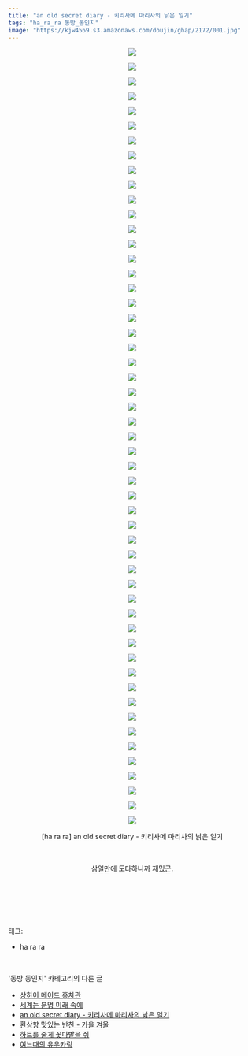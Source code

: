 ```yaml
---
title: "an old secret diary - 키리사메 마리사의 낡은 일기"
tags: "ha_ra_ra 동방_동인지"
image: "https://kjw4569.s3.amazonaws.com/doujin/ghap/2172/001.jpg"
---
```

<div class="article">
<p style="text-align: center; clear: none; float: none;"><img src="{{ site.imgserver3 }}/ghap/2172/001.jpg"/></p>
<p style="text-align: center; clear: none; float: none;"><img src="{{ site.imgserver3 }}/ghap/2172/002.jpg"/></p>
<p style="text-align: center; clear: none; float: none;"><img src="{{ site.imgserver3 }}/ghap/2172/003.jpg"/></p>
<p style="text-align: center; clear: none; float: none;"><img src="{{ site.imgserver3 }}/ghap/2172/004.jpg"/></p>
<p style="text-align: center; clear: none; float: none;"><img src="{{ site.imgserver3 }}/ghap/2172/005.jpg"/></p>
<p style="text-align: center; clear: none; float: none;"><img src="{{ site.imgserver3 }}/ghap/2172/006.jpg"/></p>
<p style="text-align: center; clear: none; float: none;"><img src="{{ site.imgserver3 }}/ghap/2172/007.jpg"/></p>
<p style="text-align: center; clear: none; float: none;"><img src="{{ site.imgserver3 }}/ghap/2172/008.jpg"/></p>
<p style="text-align: center; clear: none; float: none;"><img src="{{ site.imgserver3 }}/ghap/2172/009.jpg"/></p>
<p style="text-align: center; clear: none; float: none;"><img src="{{ site.imgserver3 }}/ghap/2172/010.jpg"/></p>
<p style="text-align: center; clear: none; float: none;"><img src="{{ site.imgserver3 }}/ghap/2172/011.jpg"/></p>
<p style="text-align: center; clear: none; float: none;"><img src="{{ site.imgserver3 }}/ghap/2172/012.jpg"/></p>
<p style="text-align: center; clear: none; float: none;"><img src="{{ site.imgserver3 }}/ghap/2172/013.jpg"/></p>
<p style="text-align: center; clear: none; float: none;"><img src="{{ site.imgserver3 }}/ghap/2172/014.jpg"/></p>
<p style="text-align: center; clear: none; float: none;"><img src="{{ site.imgserver3 }}/ghap/2172/015.jpg"/></p>
<p style="text-align: center; clear: none; float: none;"><img src="{{ site.imgserver3 }}/ghap/2172/016.jpg"/></p>
<p style="text-align: center; clear: none; float: none;"><img src="{{ site.imgserver3 }}/ghap/2172/017.jpg"/></p>
<p style="text-align: center; clear: none; float: none;"><img src="{{ site.imgserver3 }}/ghap/2172/018.jpg"/></p>
<p style="text-align: center; clear: none; float: none;"><img src="{{ site.imgserver3 }}/ghap/2172/019.jpg"/></p>
<p style="text-align: center; clear: none; float: none;"><img src="{{ site.imgserver3 }}/ghap/2172/020.jpg"/></p>
<p style="text-align: center; clear: none; float: none;"><img src="{{ site.imgserver3 }}/ghap/2172/021.jpg"/></p>
<p style="text-align: center; clear: none; float: none;"><img src="{{ site.imgserver3 }}/ghap/2172/022.jpg"/></p>
<p style="text-align: center; clear: none; float: none;"><img src="{{ site.imgserver3 }}/ghap/2172/023.jpg"/></p>
<p style="text-align: center; clear: none; float: none;"><img src="{{ site.imgserver3 }}/ghap/2172/024.jpg"/></p>
<p style="text-align: center; clear: none; float: none;"><img src="{{ site.imgserver3 }}/ghap/2172/025.jpg"/></p>
<p style="text-align: center; clear: none; float: none;"><img src="{{ site.imgserver3 }}/ghap/2172/026.jpg"/></p>
<p style="text-align: center; clear: none; float: none;"><img src="{{ site.imgserver3 }}/ghap/2172/027.jpg"/></p>
<p style="text-align: center; clear: none; float: none;"><img src="{{ site.imgserver3 }}/ghap/2172/028.jpg"/></p>
<p style="text-align: center; clear: none; float: none;"><img src="{{ site.imgserver3 }}/ghap/2172/029.jpg"/></p>
<p style="text-align: center; clear: none; float: none;"><img src="{{ site.imgserver3 }}/ghap/2172/030.jpg"/></p>
<p style="text-align: center; clear: none; float: none;"><img src="{{ site.imgserver3 }}/ghap/2172/031.jpg"/></p>
<p style="text-align: center; clear: none; float: none;"><img src="{{ site.imgserver3 }}/ghap/2172/032.jpg"/></p>
<p style="text-align: center; clear: none; float: none;"><img src="{{ site.imgserver3 }}/ghap/2172/033.jpg"/></p>
<p style="text-align: center; clear: none; float: none;"><img src="{{ site.imgserver3 }}/ghap/2172/034.jpg"/></p>
<p style="text-align: center; clear: none; float: none;"><img src="{{ site.imgserver3 }}/ghap/2172/035.jpg"/></p>
<p style="text-align: center; clear: none; float: none;"><img src="{{ site.imgserver3 }}/ghap/2172/036.jpg"/></p>
<p style="text-align: center; clear: none; float: none;"><img src="{{ site.imgserver3 }}/ghap/2172/037.jpg"/></p>
<p style="text-align: center; clear: none; float: none;"><img src="{{ site.imgserver3 }}/ghap/2172/038.jpg"/></p>
<p style="text-align: center; clear: none; float: none;"><img src="{{ site.imgserver3 }}/ghap/2172/039.jpg"/></p>
<p style="text-align: center; clear: none; float: none;"><img src="{{ site.imgserver3 }}/ghap/2172/040.jpg"/></p>
<p style="text-align: center; clear: none; float: none;"><img src="{{ site.imgserver3 }}/ghap/2172/041.jpg"/></p>
<p style="text-align: center; clear: none; float: none;"><img src="{{ site.imgserver3 }}/ghap/2172/042.jpg"/></p>
<p style="text-align: center; clear: none; float: none;"><img src="{{ site.imgserver3 }}/ghap/2172/043.jpg"/></p>
<p style="text-align: center; clear: none; float: none;"><img src="{{ site.imgserver3 }}/ghap/2172/044.jpg"/></p>
<p style="text-align: center; clear: none; float: none;"><img src="{{ site.imgserver3 }}/ghap/2172/045.jpg"/></p>
<p style="text-align: center; clear: none; float: none;"><img src="{{ site.imgserver3 }}/ghap/2172/046.jpg"/></p>
<p style="text-align: center; clear: none; float: none;"><img src="{{ site.imgserver3 }}/ghap/2172/047.jpg"/></p>
<p style="text-align: center; clear: none; float: none;"><img src="{{ site.imgserver3 }}/ghap/2172/048.jpg"/></p>
<p style="text-align: center; clear: none; float: none;"><img src="{{ site.imgserver3 }}/ghap/2172/049.jpg"/></p>
<p style="text-align: center; clear: none; float: none;"><img src="{{ site.imgserver3 }}/ghap/2172/050.jpg"/></p>
<p style="text-align: center; clear: none; float: none;"><img src="{{ site.imgserver3 }}/ghap/2172/051.jpg"/></p>
<p style="text-align: center; clear: none; float: none;"><img src="{{ site.imgserver3 }}/ghap/2172/052.jpg"/></p>
<p style="text-align: center; clear: none; float: none;"><img src="{{ site.imgserver3 }}/ghap/2172/053.jpg"/></p>
<p style="text-align: center; clear: none; float: none;">[ha ra ra] an old secret diary - 키리사메 마리사의 낡은 일기</p>
<p style="text-align: center; clear: none; float: none;"><br/></p>
<p style="text-align: center; clear: none; float: none;">삼일만에 도타하니까 재밌군.</p>
<p style="text-align: center; clear: none; float: none;"><br/></p>
<p><br/></p>
</div><br/>
<div class="tagTrail">
<p>태그: </p>
<ul>
<li>ha ra ra</li>
</ul>
</div><br/>
<div class="another">
<p>'동방 동인지' 카테고리의 다른 글</p>
<ul>
<li><a href="/ghap_2174">상하이 메이드 홍차관</a></li>
<li><a href="/ghap_2173">세계는 분명 미래 속에</a></li>
<li><a href="/ghap_2172">an old secret diary - 키리사메 마리사의 낡은 일기</a></li>
<li><a href="/ghap_2170">환상향 맛있는 반찬 - 가을 겨울</a></li>
<li><a href="/ghap_2169">하트를 줄게 꽃다발을 줘</a></li>
<li><a href="/ghap_2168">여느때의 유우카링</a></li>
</ul>
</div><br/>
<div class="cb_module cb_fluid">
<div class="cb_wrt cb_profile">
</div><!-- commentList close -->
</div><br/>
